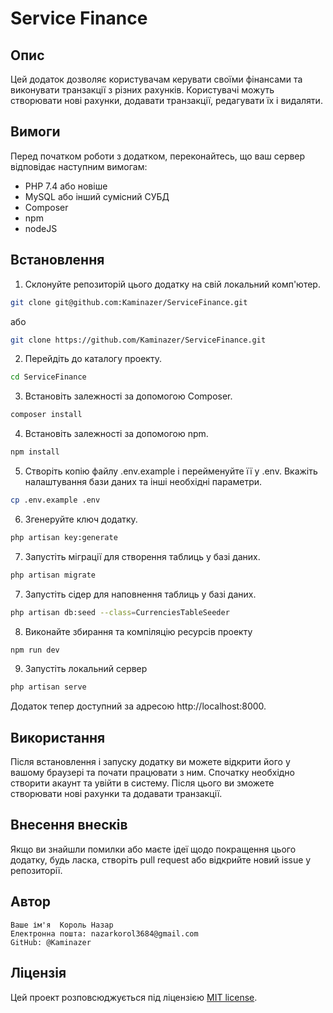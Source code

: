# Service Finance

## Опис

Цей додаток дозволяє користувачам керувати своїми фінансами та виконувати транзакції з різних рахунків. 
Користувачі можуть створювати нові рахунки, додавати транзакції, редагувати їх і видаляти.

## Вимоги

Перед початком роботи з додатком, переконайтесь, що ваш сервер відповідає наступним вимогам:

- PHP 7.4 або новіше
- MySQL або інший сумісний СУБД
- Composer
- npm
- nodeJS

## Встановлення

1. Склонуйте репозиторій цього додатку на свій локальний комп'ютер.
```bash
git clone git@github.com:Kaminazer/ServiceFinance.git
```
 або
```bash
git clone https://github.com/Kaminazer/ServiceFinance.git
```
2. Перейдіть до каталогу проекту.

```bash
cd ServiceFinance
```
3. Встановіть залежності за допомогою Composer.

```bash
composer install
```
4. Встановіть залежності за допомогою npm.

```bash
npm install
```
5. Створіть копію файлу .env.example і перейменуйте її у .env. Вкажіть налаштування бази даних та інші необхідні параметри.

```bash
cp .env.example .env
```
6. Згенеруйте ключ додатку.

```bash
php artisan key:generate
```
7. Запустіть міграції для створення таблиць у базі даних.

```bash
php artisan migrate
```
7. Запустіть сідер для наповнення таблиць у базі даних.

```bash
php artisan db:seed --class=CurrenciesTableSeeder
```
8. Виконайте збирання та компіляцію ресурсів проекту
```bash
npm run dev
```
9. Запустіть локальний сервер
```bash
php artisan serve
```
Додаток тепер доступний за адресою http://localhost:8000.
## Використання

Після встановлення і запуску додатку ви можете відкрити його у вашому браузері та почати працювати з ним. Спочатку необхідно створити акаунт та увійти в систему. Після цього ви зможете створювати нові рахунки та додавати транзакції.
## Внесення внесків

Якщо ви знайшли помилки або маєте ідеї щодо покращення цього додатку, будь ласка, створіть pull request або відкрийте новий issue у репозиторії.
## Автор

    Ваше ім'я  Король Назар
    Електронна пошта: nazarkorol3684@gmail.com
    GitHub: @Kaminazer

## Ліцензія

Цей проект розповсюджується під ліцензією [MIT license](https://opensource.org/licenses/MIT).

